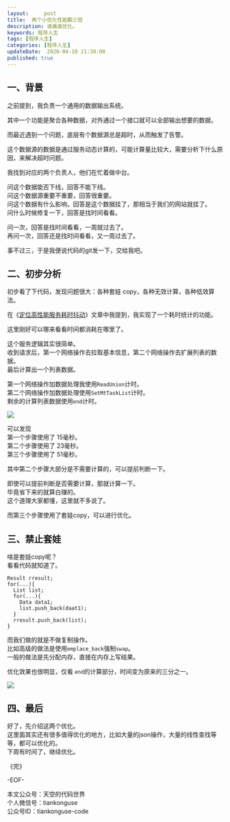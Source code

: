 ```yaml
---   
layout:     post  
title:  两个小优化性能翻三倍  
description: 谁痛谁优化。  
keywords: 程序人生  
tags: [程序人生]    
categories: [程序人生]  
updateDate:  2020-04-10 21:30:00  
published: true  
---  
```



## 一、背景  


之前提到，我负责一个通用的数据输出系统。  


其中一个功能是聚合各种数据，对外通过一个接口就可以全部输出想要的数据。  


而最近遇到一个问题，底层有个数据源总是超时，从而触发了告警。  


这个数据源的数据是通过服务动态计算的，可能计算量比较大，需要分析下什么原因，来解决超时问题。  


我找到对应的两个负责人，他们在忙着做中台。  


问这个数据能否下线，回答不能下线。  
问这个数据源重要不重要，回答很重要。  
问这个数据有什么影响，回答是这个数据挂了，那相当于我们的网站就挂了。  
问什么时候修复一下，回答是找时间看看。  


问一次，回答是找时间看看，一周就过去了。  
再问一次，回答还是找时间看看，又一周过去了。  


事不过三，于是我便说代码的git发一下，交给我吧。  


## 二、初步分析  


初步看了下代码，发现问题很大：各种套娃 copy，各种无效计算，各种低效算法。  


在《[定位高性能服务耗时抖动](https://mp.weixin.qq.com/s/4AEYg7689BIjyVfJlHkgfA)》文章中我提到，我实现了一个耗时统计的功能。  


这里刚好可以哪来看看时间都消耗在哪里了。  


这个服务逻辑其实很简单。  
收到请求后，第一个网络操作去拉取基本信息，第二个网络操作去扩展列表的数据。  
最后计算出一个列表数据。  


第一个网络操作加数据处理我使用`ReadUnion`计时。  
第二个网络操作加数据处理使用`SetMtTaskList`计时。  
剩余的计算列表数据使用`end`计时。  


![](https://res2020.tiankonguse.com/images/2020/04/10/001.png)  


可以发现  
第一个步骤使用了 15毫秒。  
第二个步骤使用了 23毫秒。  
第三个步骤使用了 51毫秒。  


其中第二个步骤大部分是不需要计算的，可以提前判断一下。  


即使可以提前判断是否需要计算，那就计算一下。  
毕竟省下来的就算白赚的。  
这个道理大家都懂，这里就不多说了。  



而第三个步骤使用了套娃copy，可以进行优化。  


## 三、禁止套娃  


啥是套娃copy呢？  
看看代码就知道了。  



```
Result rresult;
for(...){
  List list;
  for(...){
    Data data1;
    list.push_back(daat1);
  }
  rresult.push_back(list);
}
```


而我们做的就是不做复制操作。  
比如高级的做法是使用`emplace_back`强制`swap`。  
一般的做法是先分配内存，直接在内存上写结果。  


优化效果也很明显，仅看 `end`的计算部分，时间变为原来的三分之一。  


![](https://res2020.tiankonguse.com/images/2020/04/10/002.png)  


## 四、最后  


好了，先介绍这两个优化。  
这里面其实还有很多值得优化的地方，比如大量的json操作，大量的线性查找等等，都可以优化的。  
下周有时间了，继续优化。  





《完》


-EOF-  



本文公众号：天空的代码世界  
个人微信号：tiankonguse  
公众号ID：tiankonguse-code  
  


